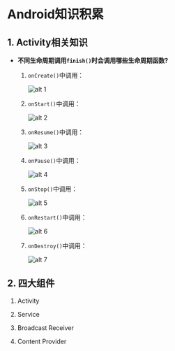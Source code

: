 # Android知识积累

 ## 1. Activity相关知识

* __不同生命周期调用`finish()`时会调用哪些生命周期函数?__

  1. `onCreate()`中调用：

     ![alt 1](E:\我的技术文档\知识笔记\Android学习\素材\1.png)

  2. `onStart()`中调用：

     ![alt 2](E:\我的技术文档\知识笔记\Android学习\素材\2.png)

  3. `onResume()`中调用：

     ![alt 3](E:\我的技术文档\知识笔记\Android学习\素材\3.png)

  4. `onPause()`中调用：

     ![alt 4](E:\我的技术文档\知识笔记\Android学习\素材\4.png)

  5. `onStop()`中调用：

     ![alt 5](E:\我的技术文档\知识笔记\Android学习\素材\5.png)

  6. `onRestart()`中调用：

     ![alt 6](E:\我的技术文档\知识笔记\Android学习\素材\6.png)

  7. `onDestroy()`中调用：

     ![alt 7](E:\我的技术文档\知识笔记\Android学习\素材\7.png)

## 2. 四大组件

1. Activity

2. Service
3. Broadcast Receiver
4. Content Provider

